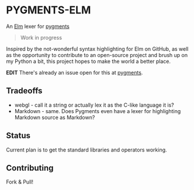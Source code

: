 PYGMENTS-ELM
============
An [Elm](http://elm-lang.org) lexer for [pygments](http://pygments.org)

> Work in progress

Inspired by the not-wonderful syntax highlighting for Elm on GitHub, as well as the opportunity to contribute to an open-source project and brush up on my Python a bit, this project hopes to make the world a better place.

**EDIT** There's already an issue open for this at [pygments](https://bitbucket.org/birkenfeld/pygments-main/issue/986/support-for-elm-language).

Tradeoffs
---------
* webgl - call it a string or actually lex it as the C-like language it is?
* Markdown - same. Does Pygments even have a lexer for highlighting Markdown source as Markdown?

Status
------
Current plan is to get the standard libraries and operators working.

Contributing
------------
Fork & Pull!
